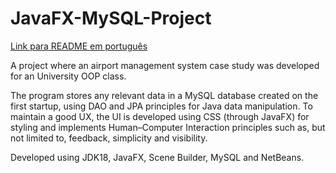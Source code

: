 # JavaFX-MySQL-Project

[Link para README em português](../master/README.br.md)

A project where an airport management system case study was developed for an University OOP class.

The program stores any relevant data in a MySQL database created on the first startup, using DAO and JPA principles for Java data manipulation.
To maintain a good UX, the UI is developed using CSS (through JavaFX) for styling and implements Human–Computer Interaction principles such as, but not limited to, feedback, simplicity and visibility.

Developed using JDK18, JavaFX, Scene Builder, MySQL and NetBeans.
